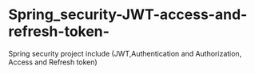 # Spring_security-JWT-access-and-refresh-token-


Spring security project include (JWT,Authentication and Authorization, Access and Refresh token)
